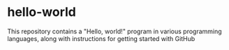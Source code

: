 # hello-world
This repository contains a "Hello, world!" program in various programming languages, along with instructions for getting started with GitHub
